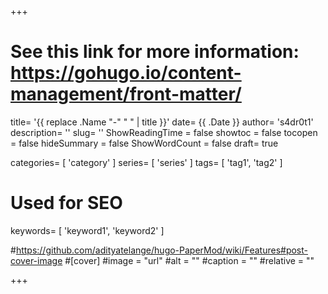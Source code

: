 +++
# See this link for more information: https://gohugo.io/content-management/front-matter/

title= '{{ replace .Name "-" " " | title }}'
date= {{ .Date }}
author= 's4dr0t1'
description= ''
slug= ''
ShowReadingTime = false
showtoc = false
tocopen = false
hideSummary = false
ShowWordCount = false
draft= true

categories= [
    'category'
]
series= [
    'series'
]
tags= [
    'tag1',
    'tag2'
]
# Used for SEO
keywords= [
    'keyword1',
    'keyword2'
]

#https://github.com/adityatelange/hugo-PaperMod/wiki/Features#post-cover-image
#[cover]
    #image = "url"
    #alt = ""
    #caption = ""
    #relative = ""

+++
